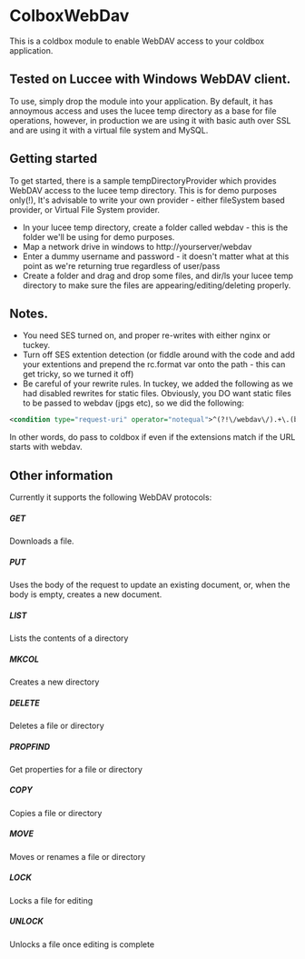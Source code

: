 # ColboxWebDav

This is a coldbox module to enable WebDAV access to your coldbox application.

## Tested on Luccee with Windows WebDAV client.

To use, simply drop the module into your application. By default, it has annoymous access and uses the lucee temp directory as
a base for file operations, however, in production we are using it with basic auth over SSL and are using it with a virtual
file system and MySQL.

## Getting started

To get started, there is a sample tempDirectoryProvider which provides WebDAV access to the lucee temp directory. This is for demo purposes only(!),
It's advisable to write your own provider - either fileSystem based provider, or Virtual File System provider.

* In your lucee temp directory, create a folder called webdav - this is the folder we'll be using for demo purposes.
* Map a network drive in windows to http://yourserver/webdav
* Enter a dummy username and password - it doesn't matter what at this point as we're returning true regardless of user/pass
* Create a folder and drag and drop some files, and dir/ls your lucee temp directory to make sure the files are appearing/editing/deleting properly.

## Notes.

* You need SES turned on, and proper re-writes with either nginx or tuckey.
* Turn off SES extention detection (or fiddle around with the code and add your extentions and prepend the rc.format var onto the path - this can get tricky, so we turned it off)
* Be careful of your rewrite rules. In tuckey, we added the following as we had disabled rewrites for static files. Obviously, you DO want static files to be passed to webdav (jpgs etc), so we did the following:
```xml
<condition type="request-uri" operator="notequal">^(?!\/webdav\/).+\.(bmp|gif|jpe?g|png|css|js|txt|pdf|doc|xls|xml|cfc|ico|php|asp|eot|otf|svg|ttf|woff|swf)$</condition>
```
In other words, do pass to coldbox if even if the extensions match if the URL starts with webdav.

## Other information

Currently it supports the following WebDAV protocols:

##### GET
Downloads a file.

##### PUT
Uses the body of the request to update an existing document, or, when the body is empty, creates a new document.

##### LIST
Lists the contents of a directory

##### MKCOL
Creates a new directory

##### DELETE
Deletes a file or directory

##### PROPFIND
Get properties for a file or directory

##### COPY
Copies a file or directory

##### MOVE
Moves or renames a file or directory

##### LOCK
Locks a file for editing

##### UNLOCK
Unlocks a file once editing is complete

